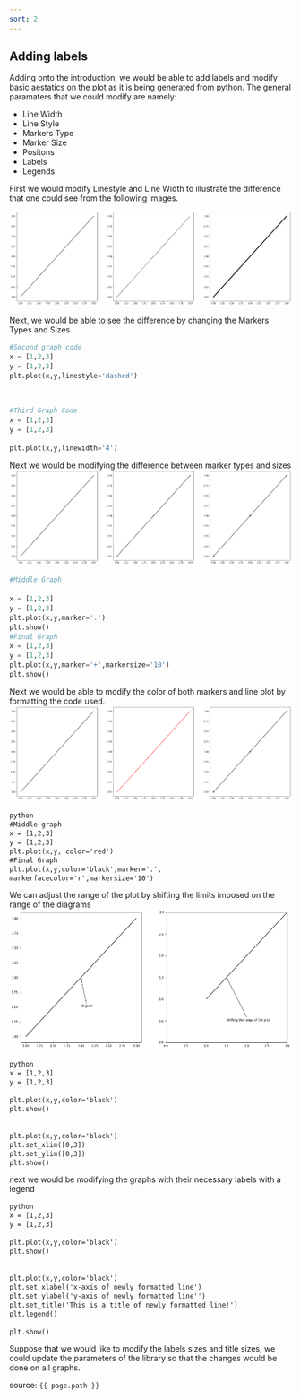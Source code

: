 ```yaml
---
sort: 2
---
```


## Adding labels

Adding onto the introduction, we would be able to add labels and modify basic aestatics on the plot as it is being generated from python. 
The general paramaters that we could modify are namely:
* Line Width
* Line Style
* Markers Type
* Marker Size
* Positons
* Labels
* Legends

First we would modify Linestyle and Line Width to illustrate the difference that one could see from the following images.

![WorkshopImage 2](https://raw.githubusercontent.com/darren1998s/darren1998s.github.io/main/assets/images/tfi/basics%20plt/WorkshopImage2.png)

Next, we would be able to see the difference by changing the Markers Types and Sizes 
```python
#Second graph code
x = [1,2,3]
y = [1,2,3]
plt.plot(x,y,linestyle='dashed')

```
 

```python
#Third Graph Code
x = [1,2,3]
y = [1,2,3]

plt.plot(x,y,linewidth='4')    
```
Next we would be modifying the difference between marker types and sizes 
![WorkshopImage 3](https://raw.githubusercontent.com/darren1998s/darren1998s.github.io/main/assets/images/tfi/basics%20plt/WorkshopImage3p1.png)

```python
#Middle Graph

x = [1,2,3]
y = [1,2,3]
plt.plot(x,y,marker='.')
plt.show()
#Final Graph
x = [1,2,3]
y = [1,2,3]
plt.plot(x,y,marker='+',markersize='10')       
plt.show()
```
Next we would be able to modify the color of both markers and line plot by formatting the code used.
![WorkshopImage 4](https://raw.githubusercontent.com/darren1998s/darren1998s.github.io/main/assets/images/tfi/basics%20plt/WorkshopImage4.png)
```
python
#Middle graph
x = [1,2,3]
y = [1,2,3]
plt.plot(x,y, color='red')
#Final Graph
plt.plot(x,y,color='black',marker='.', markerfacecolor='r',markersize='10')  
```



We can adjust the range of the plot by shifting the limits imposed on the range of the diagrams
![WorkshopImage 5](https://raw.githubusercontent.com/darren1998s/darren1998s.github.io/main/assets/images/tfi/basics%20plt/WorkshopImage5.png)
```
python
x = [1,2,3]
y = [1,2,3]

plt.plot(x,y,color='black')
plt.show()


plt.plot(x,y,color='black')
plt.set_xlim([0,3])
plt.set_ylim([0,3])
plt.show()
```
next we would be modifying the graphs with their necessary labels with a legend 
```
python
x = [1,2,3]
y = [1,2,3]

plt.plot(x,y,color='black')
plt.show()


plt.plot(x,y,color='black')
plt.set_xlabel('x-axis of newly formatted line')
plt.set_ylabel('y-axis of newly formatted line'')
plt.set_title('This is a title of newly formatted line!')
plt.legend()

plt.show()
```
Suppose that we would like to modify the labels sizes and title sizes,
we could update the parameters of the library so that the changes would be done on all graphs.


source: `{{ page.path }}`

